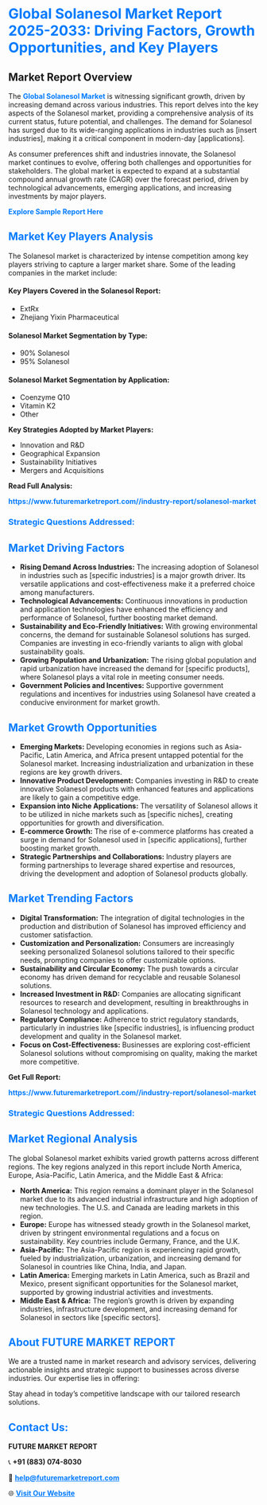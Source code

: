 <h1 style="color: #007BFF;">Global Solanesol Market Report 2025-2033: Driving Factors, Growth Opportunities, and Key Players</h1>

<section id="overview">
<h2>Market Report Overview</h2>
<p>The <a href="https://www.futuremarketreport.com//industry-report/solanesol-market" style="color: #007BFF; text-decoration: none;"><strong>Global Solanesol Market</strong></a> is witnessing significant growth, driven by increasing demand across various industries. This report delves into the key aspects of the Solanesol market, providing a comprehensive analysis of its current status, future potential, and challenges. The demand for Solanesol has surged due to its wide-ranging applications in industries such as [insert industries], making it a critical component in modern-day [applications].</p>
<p>As consumer preferences shift and industries innovate, the Solanesol market continues to evolve, offering both challenges and opportunities for stakeholders. The global market is expected to expand at a substantial compound annual growth rate (CAGR) over the forecast period, driven by technological advancements, emerging applications, and increasing investments by major players.</p>
</section>

<section id="overview">
<p><a href="https://www.futuremarketreport.com//request-sample/reportId=46764" style="color: #007BFF; text-decoration: none;"><strong>Explore Sample Report Here</strong></a></p>
</section>

<section id="key-players">
<h2 style="color: #007BFF;">Market Key Players Analysis</h2>
<p>The Solanesol market is characterized by intense competition among key players striving to capture a larger market share. Some of the leading companies in the market include:</p>
<h4>Key Players Covered in the Solanesol Report:</h4>
<ul><li>ExtRx</li><li>Zhejiang Yixin Pharmaceutical</li></ul>
<h4>Solanesol Market Segmentation by Type:</h4>
<ul><li>90% Solanesol</li><li>95% Solanesol</li></ul>

<h4>Solanesol Market Segmentation by Application:</h4>
<ul><li>Coenzyme Q10</li><li>Vitamin K2</li><li>Other</li></ul>
<p><strong>Key Strategies Adopted by Market Players:</strong></p>
<ul>
<li>Innovation and R&D</li>
<li>Geographical Expansion</li>
<li>Sustainability Initiatives</li>
<li>Mergers and Acquisitions</li>
</ul>
</section>

<section>
<p><strong>Read Full Analysis: </strong></p><a href="https://www.futuremarketreport.com//industry-report/solanesol-market" style="color: #007BFF; text-decoration: none;"><strong>https://www.futuremarketreport.com//industry-report/solanesol-market</strong></a>
<h3 style="color: #007BFF;">Strategic Questions Addressed:</h3>
</section>

<section id="driving-factors">
<h2 style="color: #007BFF;">Market Driving Factors</h2>
<ul>
<li><strong>Rising Demand Across Industries:</strong> The increasing adoption of Solanesol in industries such as [specific industries] is a major growth driver. Its versatile applications and cost-effectiveness make it a preferred choice among manufacturers.</li>
<li><strong>Technological Advancements:</strong> Continuous innovations in production and application technologies have enhanced the efficiency and performance of Solanesol, further boosting market demand.</li>
<li><strong>Sustainability and Eco-Friendly Initiatives:</strong> With growing environmental concerns, the demand for sustainable Solanesol solutions has surged. Companies are investing in eco-friendly variants to align with global sustainability goals.</li>
<li><strong>Growing Population and Urbanization:</strong> The rising global population and rapid urbanization have increased the demand for [specific products], where Solanesol plays a vital role in meeting consumer needs.</li>
<li><strong>Government Policies and Incentives:</strong> Supportive government regulations and incentives for industries using Solanesol have created a conducive environment for market growth.</li>
</ul>
</section>

<section id="growth-opportunities">
<h2 style="color: #007BFF;">Market Growth Opportunities</h2>
<ul>
<li><strong>Emerging Markets:</strong> Developing economies in regions such as Asia-Pacific, Latin America, and Africa present untapped potential for the Solanesol market. Increasing industrialization and urbanization in these regions are key growth drivers.</li>
<li><strong>Innovative Product Development:</strong> Companies investing in R&D to create innovative Solanesol products with enhanced features and applications are likely to gain a competitive edge.</li>
<li><strong>Expansion into Niche Applications:</strong> The versatility of Solanesol allows it to be utilized in niche markets such as [specific niches], creating opportunities for growth and diversification.</li>
<li><strong>E-commerce Growth:</strong> The rise of e-commerce platforms has created a surge in demand for Solanesol used in [specific applications], further boosting market growth.</li>
<li><strong>Strategic Partnerships and Collaborations:</strong> Industry players are forming partnerships to leverage shared expertise and resources, driving the development and adoption of Solanesol products globally.</li>
</ul>
</section>

<section id="trending-factors">
<h2 style="color: #007BFF;">Market Trending Factors</h2>
<ul>
<li><strong>Digital Transformation:</strong> The integration of digital technologies in the production and distribution of Solanesol has improved efficiency and customer satisfaction.</li>
<li><strong>Customization and Personalization:</strong> Consumers are increasingly seeking personalized Solanesol solutions tailored to their specific needs, prompting companies to offer customizable options.</li>
<li><strong>Sustainability and Circular Economy:</strong> The push towards a circular economy has driven demand for recyclable and reusable Solanesol solutions.</li>
<li><strong>Increased Investment in R&D:</strong> Companies are allocating significant resources to research and development, resulting in breakthroughs in Solanesol technology and applications.</li>
<li><strong>Regulatory Compliance:</strong> Adherence to strict regulatory standards, particularly in industries like [specific industries], is influencing product development and quality in the Solanesol market.</li>
<li><strong>Focus on Cost-Effectiveness:</strong> Businesses are exploring cost-efficient Solanesol solutions without compromising on quality, making the market more competitive.</li>
</ul>
</section>

<section>
<p><strong>Get Full Report: </strong></p><a href="https://www.futuremarketreport.com//industry-report/solanesol-market" style="color: #007BFF; text-decoration: none;"><strong>https://www.futuremarketreport.com//industry-report/solanesol-market</strong></a>
<h3 style="color: #007BFF;">Strategic Questions Addressed:</h3>
</section>


<section id="regional-analysis">
<h2 style="color: #007BFF;">Market Regional Analysis</h2>
<p>The global Solanesol market exhibits varied growth patterns across different regions. The key regions analyzed in this report include North America, Europe, Asia-Pacific, Latin America, and the Middle East & Africa:</p>
<ul>
<li><strong>North America:</strong> This region remains a dominant player in the Solanesol market due to its advanced industrial infrastructure and high adoption of new technologies. The U.S. and Canada are leading markets in this region.</li>
<li><strong>Europe:</strong> Europe has witnessed steady growth in the Solanesol market, driven by stringent environmental regulations and a focus on sustainability. Key countries include Germany, France, and the U.K.</li>
<li><strong>Asia-Pacific:</strong> The Asia-Pacific region is experiencing rapid growth, fueled by industrialization, urbanization, and increasing demand for Solanesol in countries like China, India, and Japan.</li>
<li><strong>Latin America:</strong> Emerging markets in Latin America, such as Brazil and Mexico, present significant opportunities for the Solanesol market, supported by growing industrial activities and investments.</li>
<li><strong>Middle East & Africa:</strong> The region’s growth is driven by expanding industries, infrastructure development, and increasing demand for Solanesol in sectors like [specific sectors].</li>
</ul>
</section>

<footer>
<h2 style="color: #007BFF;">About FUTURE MARKET REPORT</h2>
<p>We are a trusted name in market research and advisory services, delivering actionable insights and strategic support to businesses across diverse industries. Our expertise lies in offering:</p>

<p>Stay ahead in today’s competitive landscape with our tailored research solutions.</p>

<h2 style="color: #007BFF;">Contact Us:</h2>
<p><strong>FUTURE MARKET REPORT</strong></p>
<p>📞 <strong>+91 (883) 074-8030</strong></p>
<p>📧 <strong><a href="mailto:help@futuremarketreport.com" style="color: #007BFF;">help@futuremarketreport.com</a></strong></p>
<p>🌐 <strong><a href="https://www.futuremarketreport.com/" style="color: #007BFF;">Visit Our Website</a></strong></p>
</footer>